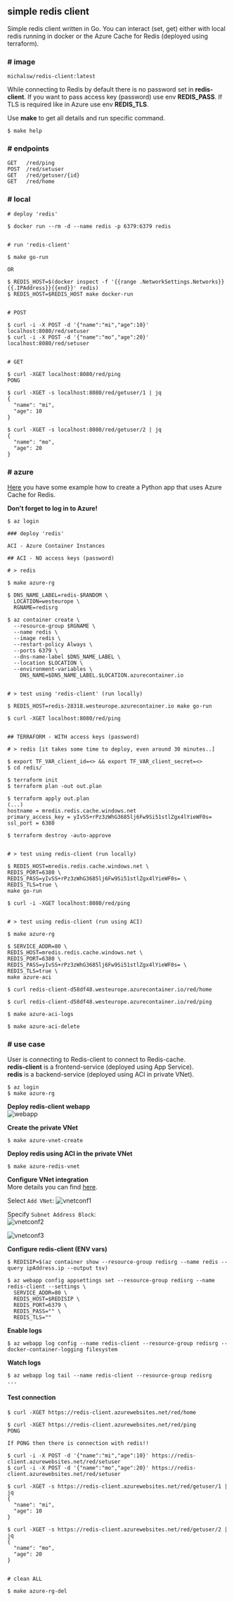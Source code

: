 ## simple redis client

Simple redis client written in Go. You can interact (set, get) either with local redis running in docker or the Azure Cache for Redis (deployed using terraform).

### # image

`michalsw/redis-client:latest`

While connecting to Redis by default there is no password set in **redis-client**. If you want to pass access key (password) use env **REDIS_PASS**. If TLS is required like in Azure use env **REDIS_TLS**.  

Use **make** to get all details and run specific command.

```
$ make help
```

### # endpoints
```
GET   /red/ping
POST  /red/setuser
GET   /red/getuser/{id}
GET   /red/home
```

### # local
```
# deploy 'redis'

$ docker run --rm -d --name redis -p 6379:6379 redis


# run 'redis-client'

$ make go-run

OR

$ REDIS_HOST=$(docker inspect -f '{{range .NetworkSettings.Networks}}{{.IPAddress}}{{end}}' redis)
$ REDIS_HOST=$REDIS_HOST make docker-run


# POST

$ curl -i -X POST -d '{"name":"mi","age":10}' localhost:8080/red/setuser
$ curl -i -X POST -d '{"name":"mo","age":20}' localhost:8080/red/setuser


# GET

$ curl -XGET localhost:8080/red/ping
PONG

$ curl -XGET -s localhost:8080/red/getuser/1 | jq
{
  "name": "mi",
  "age": 10
}

$ curl -XGET -s localhost:8080/red/getuser/2 | jq
{
  "name": "mo",
  "age": 20
}
```

### # azure

[Here](https://docs.microsoft.com/en-us/azure/azure-cache-for-redis/cache-python-get-started) you have some example how to create a Python app that uses Azure Cache for Redis.  

**Don't forget to log in to Azure!**

```
$ az login

### deploy 'redis'

ACI - Azure Container Instances

## ACI - NO access keys (password)

# > redis

$ make azure-rg

$ DNS_NAME_LABEL=redis-$RANDOM \
  LOCATION=westeurope \
  RGNAME=redisrg

$ az container create \
  --resource-group $RGNAME \
  --name redis \
  --image redis \
  --restart-policy Always \
  --ports 6379 \
  --dns-name-label $DNS_NAME_LABEL \
  --location $LOCATION \
  --environment-variables \
    DNS_NAME=$DNS_NAME_LABEL.$LOCATION.azurecontainer.io


# > test using 'redis-client' (run locally)

$ REDIS_HOST=redis-28318.westeurope.azurecontainer.io make go-run

$ curl -XGET localhost:8080/red/ping


## TERRAFORM - WITH access keys (password)

# > redis [it takes some time to deploy, even around 30 minutes..]

$ export TF_VAR_client_id=<> && export TF_VAR_client_secret=<>
$ cd redis/

$ terraform init
$ terraform plan -out out.plan

$ terraform apply out.plan
(...)
hostname = mredis.redis.cache.windows.net
primary_access_key = yIvSS+rPz3zWhG3685lj6Fw9Si51stlZgx4lYieWF0s=
ssl_port = 6380

$ terraform destroy -auto-approve


# > test using redis-client (run locally)

$ REDIS_HOST=mredis.redis.cache.windows.net \
REDIS_PORT=6380 \
REDIS_PASS=yIvSS+rPz3zWhG3685lj6Fw9Si51stlZgx4lYieWF0s= \
REDIS_TLS=true \
make go-run

$ curl -i -XGET localhost:8080/red/ping


# > test using redis-client (run using ACI)

$ make azure-rg

$ SERVICE_ADDR=80 \
REDIS_HOST=mredis.redis.cache.windows.net \
REDIS_PORT=6380 \
REDIS_PASS=yIvSS+rPz3zWhG3685lj6Fw9Si51stlZgx4lYieWF0s= \
REDIS_TLS=true \
make azure-aci

$ curl redis-client-d58df48.westeurope.azurecontainer.io/red/home

$ curl redis-client-d58df48.westeurope.azurecontainer.io/red/ping

$ make azure-aci-logs 

$ make azure-aci-delete
```

### # use case

User is connecting to Redis-client to connect to Redis-cache.  
**redis-client** is a frontend-service (deployed using App Service).  
**redis** is a backend-service (deployed using ACI in private VNet).  

```
$ az login
$ make azure-rg
```

**Deploy redis-client webapp**  
![webapp](./img/webapp.png)

**Create the private VNet**
```
$ make azure-vnet-create
```

**Deploy redis using ACI in the private VNet**
```
$ make azure-redis-vnet
```

**Configure VNet integration**  
More details you can find [here](https://docs.microsoft.com/en-us/azure/app-service/web-sites-integrate-with-vnet).  

Select `Add VNet`:
![vnetconf1](./img/vnetconf1.png)

Specify `Subnet Address Block`:  
![vnetconf2](./img/vnetconf2.png)

![vnetconf3](./img/vnetconf3.png)

**Configure redis-client (ENV vars)**
```
$ REDISIP=$(az container show --resource-group redisrg --name redis --query ipAddress.ip --output tsv)

$ az webapp config appsettings set --resource-group redisrg --name redis-client --settings \
  SERVICE_ADDR=80 \
  REDIS_HOST=$REDISIP \
  REDIS_PORT=6379 \
  REDIS_PASS="" \
  REDIS_TLS=""
```

**Enable logs**
```
$ az webapp log config --name redis-client --resource-group redisrg --docker-container-logging filesystem
```

**Watch logs**
```
$ az webapp log tail --name redis-client --resource-group redisrg
...
```

#### Test connection
```
$ curl -XGET https://redis-client.azurewebsites.net/red/home

$ curl -XGET https://redis-client.azurewebsites.net/red/ping
PONG

If PONG then there is connection with redis!!

$ curl -i -X POST -d '{"name":"mi","age":10}' https://redis-client.azurewebsites.net/red/setuser
$ curl -i -X POST -d '{"name":"mo","age":20}' https://redis-client.azurewebsites.net/red/setuser

$ curl -XGET -s https://redis-client.azurewebsites.net/red/getuser/1 | jq
{
  "name": "mi",
  "age": 10
}

$ curl -XGET -s https://redis-client.azurewebsites.net/red/getuser/2 | jq
{
  "name": "mo",
  "age": 20
}


# clean ALL

$ make azure-rg-del 
```
